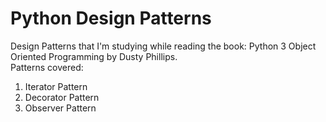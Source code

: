# Python Design Patterns

Design Patterns that I'm studying while reading the book: Python 3 Object Oriented Programming by Dusty Phillips.<br>
Patterns covered:
1. Iterator Pattern
1. Decorator Pattern
1. Observer Pattern